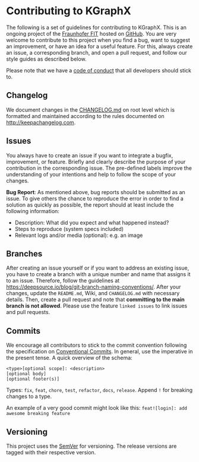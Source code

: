 # Contributing to KGraphX

The following is a set of guidelines for contributing to KGraphX. This is an ongoing
project of the [Fraunhofer FIT](https://www.fit.fraunhofer.de/en.html) hosted on
[GitHub](https://github.com/ahemaid/KGraphX/). You are very
welcome to contribute to this project when you find a bug, want to suggest an improvement, or have
an idea for a useful feature. For this, always create an issue, a corresponding branch, and open a
pull request, and follow our style guides as described below.

Please note that we have a [code of conduct](CODE_OF_CONDUCT.md) that all developers should stick to.

## Changelog

We document changes in the [CHANGELOG.md](CHANGELOG.md) on root level which is formatted and
maintained according to the rules documented on http://keepachangelog.com.

## Issues

You always have to create an issue if you want to integrate a bugfix, improvement, or feature.
Briefly and clearly describe the purpose of your contribution in the corresponding issue.
The pre-defined labels improve the understanding of your intentions and help to follow
the scope of your changes.

**Bug Report**: As mentioned above, bug reports should be submitted as an issue. To give others
the chance to reproduce the error in order to find a solution as quickly as possible, the report
should at least include the following information:
* Description: What did you expect and what happened instead?
* Steps to reproduce (system specs included)
* Relevant logs and/or media (optional): e.g. an image

## Branches

After creating an issue yourself or if you want to address an existing issue, you have to create a
branch with a unique number and name that assigns it to an issue. Therefore, follow the guidelines
at https://deepsource.io/blog/git-branch-naming-conventions/. After your changes, update the
`README.md`, Wiki, and `CHANGELOG.md` with necessary details. Then, create a pull request and note
that **committing to the main branch is not allowed**. Please use the feature `linked issues` to
link issues and pull requests.

## Commits

We encourage all contributors to stick to the commit convention following the specification on
[Conventional Commits](https://www.conventionalcommits.org/en/v1.0.0/). In general, use  the
imperative in the present tense. A quick overview of the schema:
```
<type>[optional scope]: <description>
[optional body]
[optional footer(s)]
```

Types: `fix`, `feat`, `chore`, `test`, `refactor`, `docs`, `release`. Append `!` for breaking
changes to a type.

An example of a very good commit might look like this: `feat![login]: add awesome breaking feature`

## Versioning
This project uses the [SemVer](https://semver.org/) for versioning. The release versions are tagged
with their respective version.
